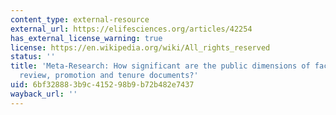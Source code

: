 ```yaml
---
content_type: external-resource
external_url: https://elifesciences.org/articles/42254
has_external_license_warning: true
license: https://en.wikipedia.org/wiki/All_rights_reserved
status: ''
title: 'Meta-Research: How significant are the public dimensions of faculty work in
  review, promotion and tenure documents?'
uid: 6bf32888-3b9c-4152-98b9-b72b482e7437
wayback_url: ''
---
```

